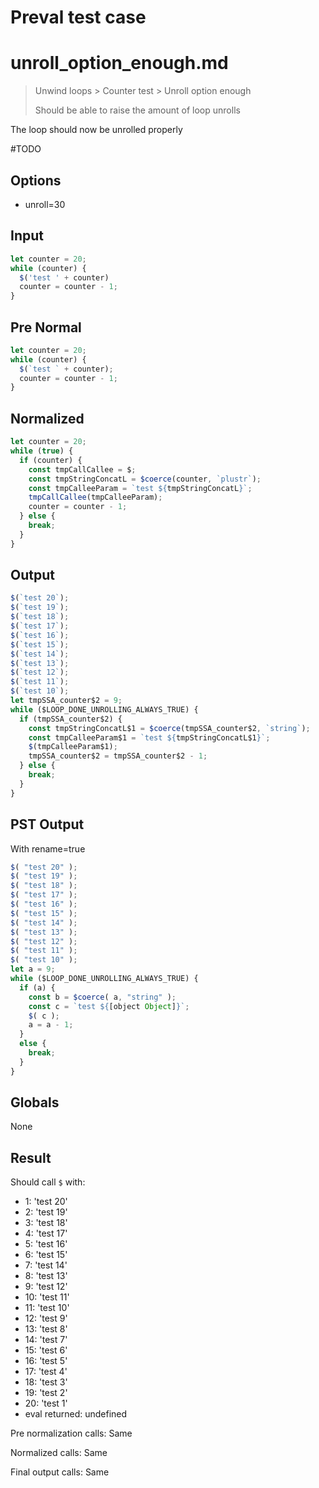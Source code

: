 # Preval test case

# unroll_option_enough.md

> Unwind loops > Counter test > Unroll option enough
>
> Should be able to raise the amount of loop unrolls

The loop should now be unrolled properly

#TODO

## Options

- unroll=30

## Input

`````js filename=intro
let counter = 20;
while (counter) {
  $('test ' + counter)
  counter = counter - 1;
}
`````

## Pre Normal

`````js filename=intro
let counter = 20;
while (counter) {
  $(`test ` + counter);
  counter = counter - 1;
}
`````

## Normalized

`````js filename=intro
let counter = 20;
while (true) {
  if (counter) {
    const tmpCallCallee = $;
    const tmpStringConcatL = $coerce(counter, `plustr`);
    const tmpCalleeParam = `test ${tmpStringConcatL}`;
    tmpCallCallee(tmpCalleeParam);
    counter = counter - 1;
  } else {
    break;
  }
}
`````

## Output

`````js filename=intro
$(`test 20`);
$(`test 19`);
$(`test 18`);
$(`test 17`);
$(`test 16`);
$(`test 15`);
$(`test 14`);
$(`test 13`);
$(`test 12`);
$(`test 11`);
$(`test 10`);
let tmpSSA_counter$2 = 9;
while ($LOOP_DONE_UNROLLING_ALWAYS_TRUE) {
  if (tmpSSA_counter$2) {
    const tmpStringConcatL$1 = $coerce(tmpSSA_counter$2, `string`);
    const tmpCalleeParam$1 = `test ${tmpStringConcatL$1}`;
    $(tmpCalleeParam$1);
    tmpSSA_counter$2 = tmpSSA_counter$2 - 1;
  } else {
    break;
  }
}
`````

## PST Output

With rename=true

`````js filename=intro
$( "test 20" );
$( "test 19" );
$( "test 18" );
$( "test 17" );
$( "test 16" );
$( "test 15" );
$( "test 14" );
$( "test 13" );
$( "test 12" );
$( "test 11" );
$( "test 10" );
let a = 9;
while ($LOOP_DONE_UNROLLING_ALWAYS_TRUE) {
  if (a) {
    const b = $coerce( a, "string" );
    const c = `test ${[object Object]}`;
    $( c );
    a = a - 1;
  }
  else {
    break;
  }
}
`````

## Globals

None

## Result

Should call `$` with:
 - 1: 'test 20'
 - 2: 'test 19'
 - 3: 'test 18'
 - 4: 'test 17'
 - 5: 'test 16'
 - 6: 'test 15'
 - 7: 'test 14'
 - 8: 'test 13'
 - 9: 'test 12'
 - 10: 'test 11'
 - 11: 'test 10'
 - 12: 'test 9'
 - 13: 'test 8'
 - 14: 'test 7'
 - 15: 'test 6'
 - 16: 'test 5'
 - 17: 'test 4'
 - 18: 'test 3'
 - 19: 'test 2'
 - 20: 'test 1'
 - eval returned: undefined

Pre normalization calls: Same

Normalized calls: Same

Final output calls: Same
